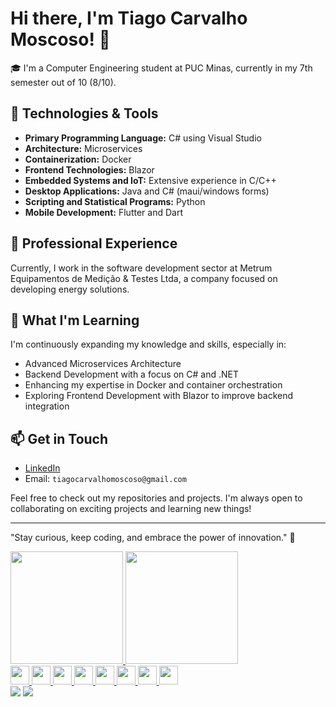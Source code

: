 # Hi there, I'm Tiago Carvalho Moscoso! 👋

🎓 I'm a Computer Engineering student at PUC Minas, currently in my 7th semester out of 10 (8/10).

## 🔧 Technologies & Tools

- **Primary Programming Language:** C# using Visual Studio
- **Architecture:** Microservices
- **Containerization:** Docker
- **Frontend Technologies:** Blazor
- **Embedded Systems and IoT:** Extensive experience in C/C++
- **Desktop Applications:** Java and C# (maui/windows forms)
- **Scripting and Statistical Programs:** Python
- **Mobile Development:** Flutter and Dart

## 💼 Professional Experience

Currently, I work in the software development sector at Metrum Equipamentos de Medição & Testes Ltda, a company focused on developing energy solutions.

## 🌱 What I'm Learning

I'm continuously expanding my knowledge and skills, especially in:

- Advanced Microservices Architecture
- Backend Development with a focus on C# and .NET
- Enhancing my expertise in Docker and container orchestration
- Exploring Frontend Development with Blazor to improve backend integration

## 📫 Get in Touch

- [LinkedIn](https://www.linkedin.com/in/tiago-moscoso-38174b252/)
- Email: `tiagocarvalhomoscoso@gmail.com`

Feel free to check out my repositories and projects. I'm always open to collaborating on exciting projects and learning new things!

---

"Stay curious, keep coding, and embrace the power of innovation." 🚀

<div>
<a href="https://github.com/TiagoMoscoso">
<img loading="lazy" height="180em" src="https://github-readme-stats.vercel.app/api/top-langs/?username=TiagoMoscoso&layout=compact&langs_count=7&theme=dracula"/>
<img loading="lazy" height="180em" src="https://github-readme-stats.vercel.app/api?username=TiagoMoscoso&show_icons=true&theme=dracula&include_all_commits=true&count_private=true"/>
</div>
  
<div>     
  <img src="https://cdn.jsdelivr.net/gh/devicons/devicon@latest/icons/visualstudio/visualstudio-original.svg" width="30" height="30"/>
  <img src="https://cdn.jsdelivr.net/gh/devicons/devicon@latest/icons/vscode/vscode-original.svg" width="30" height="30"/>
  <img src="https://cdn.jsdelivr.net/gh/devicons/devicon@latest/icons/csharp/csharp-original.svg" width="30" height="30"/>
  <img src="https://cdn.jsdelivr.net/gh/devicons/devicon@latest/icons/cplusplus/cplusplus-original.svg" width="30" height="30"/>
  <img src="https://cdn.jsdelivr.net/gh/devicons/devicon@latest/icons/c/c-original.svg" width="30" height="30"/>
  <img src="https://cdn.jsdelivr.net/gh/devicons/devicon@latest/icons/docker/docker-original.svg" width="30" height="30"/>
  <img src="https://cdn.jsdelivr.net/gh/devicons/devicon@latest/icons/java/java-original.svg" width="30" height="30"/>
  <img src="https://cdn.jsdelivr.net/gh/devicons/devicon@latest/icons/python/python-original.svg" width="30" height="30"/>
</div>

<div>
<a href = "mailto:tiagocarvalhomoscoso@gmail.com"><img loading="lazy" src="https://img.shields.io/badge/Gmail-D14836?style=for-the-badge&logo=gmail&logoColor=white" target="_blank"></a>
<a href="https://www.linkedin.com/in/tiago-moscoso-38174b252/" target="_blank"><img loading="lazy" src="https://img.shields.io/badge/-LinkedIn-%230077B5?style=for-the-badge&logo=linkedin&logoColor=white" target="_blank"></a>   
</div>

